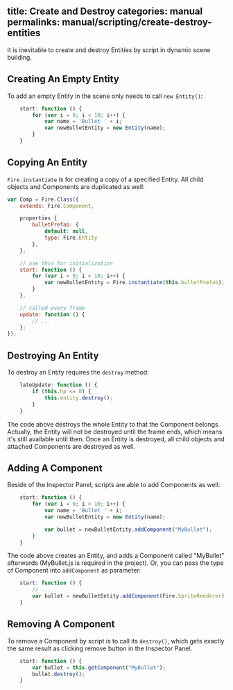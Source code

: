 title: Create and Destroy
categories: manual
permalinks: manual/scripting/create-destroy-entities
---

It is inevitable to create and destroy Entities by script in dynamic scene building.

## Creating An Empty Entity

To add an empty Entity in the scene only needs to call `new Entity()`:

```js
    start: function () {
        for (var i = 0; i < 10; i++) {
            var name = 'Bullet ' + i;
            var newBulletEntity = new Entity(name);
        }
    }
```

## <a name="instantiate"></a>Copying An Entity

`Fire.instantiate` is for creating a copy of a specified Entity. All child objects and Components are duplicated as well:

```js
var Comp = Fire.Class({
    extends: Fire.Component,

    properties {
        bulletPrefab: {
            default: null,
            type: Fire.Entity
        },
    },

    // use this for initialization
    start: function () {
        for (var i = 0; i < 10; i++) {
            var newBulletEntity = Fire.instantiate(this.bulletPrefab);
        }
    },

    // called every frame
    update: function () {
        // ...
    };
});
```

## Destroying An Entity

To destroy an Entity requires the `destroy` method:

```js
    lateUpdate: function () {
        if (this.hp <= 0) {
            this.entity.destroy();
        }
    }
```

The code above destroys the whole Entity to that the Component belongs. Actually, the Entity will not be destroyed until the frame ends, which means it's still available until then. Once an Entity is destroyed, all child objects and attached Components are destroyed as well.

## Adding A Component

Beside of the Inspector Panel, scripts are able to add Components as well:

```js
    start: function () {
        for (var i = 0; i < 10; i++) {
            var name = 'Bullet ' + i;
            var newBulletEntity = new Entity(name);

            var bullet = newBulletEntity.addComponent("MyBullet");
        }
    }
```

The code above creates an Entity, and adds a Component called "MyBullet" afterwards (MyBullet.js is required in the project). Or, you can pass the type of Component into `addComponent` as parameter:

```js
    start: function () {
        // ...
        var bullet = newBulletEntity.addComponent(Fire.SpriteRenderer);
    }
```

## Removing A Component

To remove a Component by script is to call its `destroy()`, which gets exactly the same result as clicking remove button in the Inspector Panel.

```js
    start: function () {
        var bullet = this.getComponent("MyBullet");
        bullet.destroy();
    }
```
